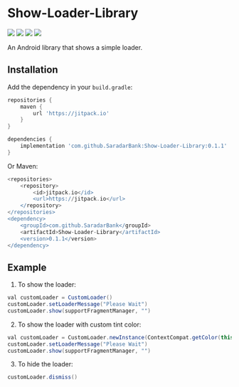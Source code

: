 # Show-Loader-Library
[![](https://img.shields.io/badge/API-21%2B-brightgreen.svg?style=flat)](https://android-arsenal.com/api?level=21#l21)	[![](https://img.shields.io/badge/Platform-Android-brightgreen.svg?style=flat)](https://developer.android.com/about)	[![](https://img.shields.io/badge/Language-Kotlin-brightgreen.svg?style=flat)](https://kotlinlang.org/)	[![](https://img.shields.io/badge/Version-0.1.1-brightgreen.svg?style=flat)](https://git-scm.com/book/en/v1/Getting-Started-About-Version-Control)

An Android library that shows a simple loader.

## Installation

Add the dependency in your `build.gradle`:
```groovy
repositories {
	maven {
		url 'https://jitpack.io' 
	}
}

dependencies {
	implementation 'com.github.SaradarBank:Show-Loader-Library:0.1.1'
}
```
Or Maven:
```groovy
<repositories>
	<repository>
		<id>jitpack.io</id>
		<url>https://jitpack.io</url>
	</repository>
</repositories>
<dependency>
	<groupId>com.github.SaradarBank</groupId>
	<artifactId>Show-Loader-Library</artifactId>
	<version>0.1.1</version>
</dependency>
```

## Example

1) To show the loader:
```java
val customLoader = CustomLoader()
customLoader.setLoaderMessage("Please Wait")
customLoader.show(supportFragmentManager, "")
```

2) To show the loader with custom tint color:
```java
val customLoader = CustomLoader.newInstance(ContextCompat.getColor(this, R.color.lightestGray))
customLoader.setLoaderMessage("Please Wait")
customLoader.show(supportFragmentManager, "")
```

3) To hide the loader:

```java
customLoader.dismiss()
```
